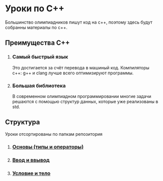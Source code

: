 # Уроки по С++
Большинство олимпиадников пишут код на с++, поэтому здесь будут собранны материалы по с++.
## Преимущества С++
1. ### Самый быстрый язык
    Это достигается за счёт перевода в машиный код. Компиляторы с++: g++ и clang лучше всего оптимизируют программы.
1. ### Большая библиотека
    В современном олимпиадном программировании многие задачи решаются с помощью структур данных, которые уже реализованы в std.

## Структура
Уроки отсортированы по папкам репозитория

1. ### [Основы (типы и операторы)](/основы)
2. ### [Ввод и ввывод](/ВводВывод)
3. ### [Условие и тело](/Условия)
